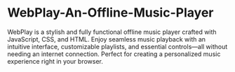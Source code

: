 # WebPlay-An-Offline-Music-Player
WebPlay is a stylish and fully functional offline music player crafted with JavaScript, CSS, and HTML. Enjoy seamless music playback with an intuitive interface, customizable playlists, and essential controls—all without needing an internet connection. Perfect for creating a personalized music experience right in your browser.
